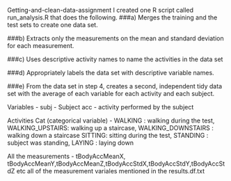 Getting-and-clean-data-assignment
I created one R script called run_analysis.R that does the following.
###a) Merges the training and the test sets to create one data set.

###b) Extracts only the measurements on the mean and standard deviation for each measurement. 

###c) Uses descriptive activity names to name the activities in the data set 


###d) Appropriately labels the data set with descriptive variable names. 


###e) From the data set in step 4, creates a second, independent tidy data set with the average of each variable for each activity and each subject.


Variables - 
subj - Subject 
acc - activity performed by the subject

Activities Cat (categorical variable) - 
WALKING : walking during the test, WALKING_UPSTAIRS: walking up a staircase, WALKING_DOWNSTAIRS : walking down a staircase SITTING: sitting during the test, STANDING : subject was standing, LAYING : laying down 

All the measurements - 
tBodyAccMeanX, tBodyAccMeanY,tBodyAccMeanZ,tBodyAccStdX,tBodyAccStdY,tBodyAccStdZ etc all of the measurement variales mentioned in the results.df.txt

